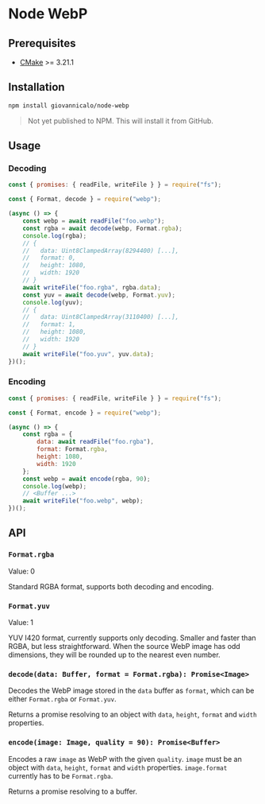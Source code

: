# Node WebP

## Prerequisites

* [CMake](https://cmake.org/) >= 3.21.1

## Installation

```bash
npm install giovannicalo/node-webp
```

> Not yet published to NPM. This will install it from GitHub.

## Usage

### Decoding

```javascript
const { promises: { readFile, writeFile } } = require("fs");

const { Format, decode } = require("webp");

(async () => {
	const webp = await readFile("foo.webp");
	const rgba = await decode(webp, Format.rgba);
	console.log(rgba);
	// {
	//   data: Uint8ClampedArray(8294400) [...],
	//   format: 0,
	//   height: 1080,
	//   width: 1920
	// }
	await writeFile("foo.rgba", rgba.data);
	const yuv = await decode(webp, Format.yuv);
	console.log(yuv);
	// {
	//   data: Uint8ClampedArray(3110400) [...],
	//   format: 1,
	//   height: 1080,
	//   width: 1920
	// }
	await writeFile("foo.yuv", yuv.data);
})();
```

### Encoding

```javascript
const { promises: { readFile, writeFile } } = require("fs");

const { Format, encode } = require("webp");

(async () => {
	const rgba = {
		data: await readFile("foo.rgba"),
		format: Format.rgba,
		height: 1080,
		width: 1920
	};
	const webp = await encode(rgba, 90);
	console.log(webp);
	// <Buffer ...>
	await writeFile("foo.webp", webp);
})();
```

## API

### `Format.rgba`

Value: 0

Standard RGBA format, supports both decoding and encoding.

### `Format.yuv`

Value: 1

YUV I420 format, currently supports only decoding. Smaller and faster than RGBA, but less straightforward. When the source WebP image has odd dimensions, they will be rounded up to the nearest even number.

### `decode(data: Buffer, format = Format.rgba): Promise<Image>`

Decodes the WebP image stored in the `data` buffer as `format`, which can be either `Format.rgba` or `Format.yuv`.

Returns a promise resolving to an object with `data`, `height`, `format` and `width` properties.

### `encode(image: Image, quality = 90): Promise<Buffer>`

Encodes a raw `image` as WebP with the given `quality`. `image` must be an object with `data`, `height`, `format` and `width` properties. `image.format` currently has to be `Format.rgba`.

Returns a promise resolving to a buffer.
